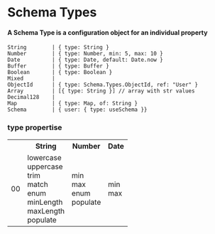 # Schema Types
#### A Schema Type is a configuration object for an individual property
```
String        | { type: String }
Number        | { type: Number, min: 5, max: 10 }
Date          | { type: Date, default: Date.now }
Buffer        | { type: Buffer }
Boolean       | { type: Boolean }
Mixed         |
ObjectId      | { type: Schema.Types.ObjectId, ref: "User" }
Array         | [{ type: String }] // array with str values
Decimal128    |
Map           | { type: Map, of: String }
Schema        | { user: { type: useSchema }}
```

### type propertise
<table>
  <tr>
    <th></th>
    <th>String</th>
    <th>Number</th>
    <th>Date</th>
  </tr>
  <tr>
    <td>00</td>
    <td>
      <div>lowercase</div>
      <div>uppercase</div>
      <div>trim</div>
      <div>match</div>
      <div>enum</div>
      <div>minLength</div>
      <div>maxLength</div>
      <div>populate</div>
    </td>
    <td>
      <div>min</div>
      <div>max</div>
      <div>enum</div>
      <div>populate</div>
    </td>
    <td>
      <div>min</div>
      <div>max</div>
    </td>
  </tr>
</table>

